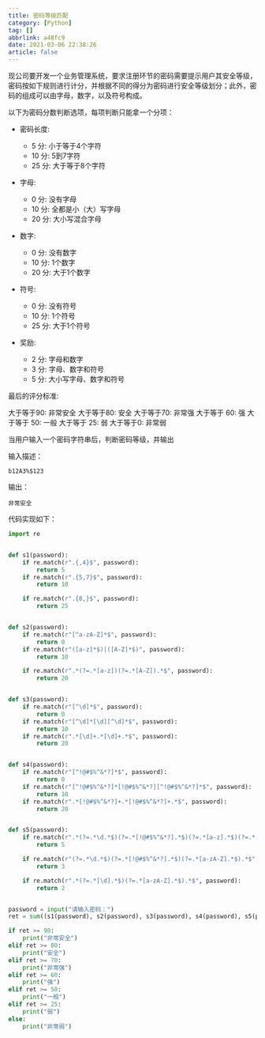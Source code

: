 ```yaml
---
title: 密码等级匹配
category: [Python]
tag: []
abbrlink: a48fc9
date: 2021-03-06 22:38:26
article: false
---
```


现公司要开发一个业务管理系统，要求注册环节的密码需要提示用户其安全等级，密码按如下规则进行计分，并根据不同的得分为密码进行安全等级划分；此外，密码的组成可以由字母，数字，以及符号构成。

以下为密码分数判断选项，每项判断只能拿一个分项：

- 密码长度:
  - 5 分: 小于等于4个字符
  - 10 分: 5到7字符
  - 25 分: 大于等于8个字符
- 字母:
  - 0 分: 没有字母
  - 10 分: 全都是小（大）写字母
  - 20 分: 大小写混合字母
- 数字:
  - 0 分: 没有数字
  - 10 分: 1个数字
  - 20 分: 大于1个数字

- 符号:
  - 0 分: 没有符号
  - 10 分: 1个符号
  - 25 分: 大于1个符号

- 奖励:
  - 2 分: 字母和数字
  - 3 分: 字母、数字和符号
  - 5 分: 大小写字母、数字和符号

最后的评分标准:

  大于等于90: 非常安全
  大于等于80: 安全
  大于等于70: 非常强
  大于等于 60: 强
  大于等于 50: 一般
  大于等于 25: 弱
  大于等于0:  非常弱

当用户输入一个密码字符串后，判断密码等级，并输出

输入描述：

```shell
b12A3%$123
```

输出：

```shell
非常安全
```

代码实现如下：

```python
import re


def s1(password):
    if re.match(r".{,4}$", password):
        return 5
    if re.match(r".{5,7}$", password):
        return 10

    if re.match(r".{8,}$", password):
        return 25


def s2(password):
    if re.match(r"[^a-zA-Z]*$", password):
        return 0
    if re.match(r"([a-z]*$)|([A-Z]*$)", password):
        return 10

    if re.match(r".*(?=.*[a-z])(?=.*[A-Z]).*$", password):
        return 20


def s3(password):
    if re.match(r"[^\d]*$", password):
        return 0
    if re.match(r"[^\d]*[\d][^\d]*$", password):
        return 10
    if re.match(r".*[\d]+.*[\d]+.*$", password):
        return 20


def s4(password):
    if re.match(r"[^!@#$%^&*?]*$", password):
        return 0
    if re.match(r"[^!@#$%^&*?]*[!@#$%^&*?][^!@#$%^&*?]*$", password):
        return 10
    if re.match(r".*[!@#$%^&*?]+.*[!@#$%^&*?]+.*$", password):
        return 20


def s5(password):
    if re.match(r".*(?=.*\d.*$)(?=.*[!@#$%^&*?].*$)(?=.*[a-z].*$)(?=.*[A-Z].*$).*$", password):
        return 5

    if re.match(r"(?=.*\d.*$)(?=.*[!@#$%^&*?].*$)(?=.*[a-zA-Z].*$).*$", password):
        return 3

    if re.match(r".*(?=.*[\d].*$)(?=.*[a-zA-Z].*$).*$", password):
        return 2


password = input("请输入密码：")
ret = sum((s1(password), s2(password), s3(password), s4(password), s5(password)))

if ret >= 90:
    print("非常安全")
elif ret >= 80:
    print("安全")
elif ret >= 70:
    print("非常强")
elif ret >= 60:
    print("强")
elif ret >= 50:
    print("一般")
elif ret >= 25:
    print("弱")
else:
    print("非常弱")

```